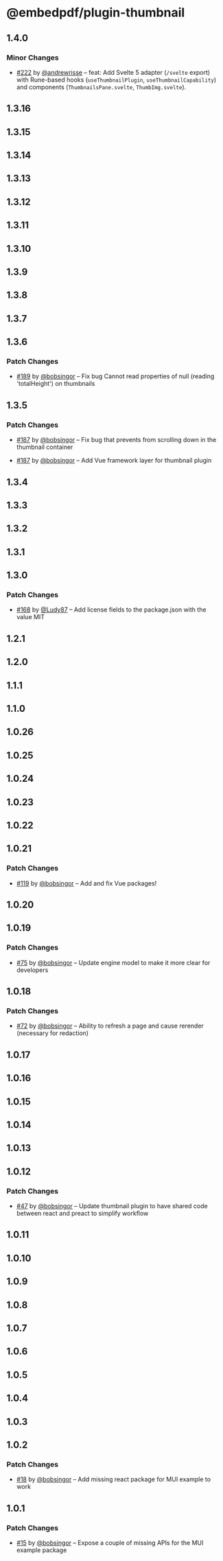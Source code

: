# @embedpdf/plugin-thumbnail

## 1.4.0

### Minor Changes

- [#222](https://github.com/embedpdf/embed-pdf-viewer/pull/222) by [@andrewrisse](https://github.com/andrewrisse) – feat: Add Svelte 5 adapter (`/svelte` export) with Rune-based hooks (`useThumbnailPlugin`, `useThumbnailCapability`) and components (`ThumbnailsPane.svelte`, `ThumbImg.svelte`).

## 1.3.16

## 1.3.15

## 1.3.14

## 1.3.13

## 1.3.12

## 1.3.11

## 1.3.10

## 1.3.9

## 1.3.8

## 1.3.7

## 1.3.6

### Patch Changes

- [#189](https://github.com/embedpdf/embed-pdf-viewer/pull/189) by [@bobsingor](https://github.com/bobsingor) – Fix bug Cannot read properties of null (reading 'totalHeight') on thumbnails

## 1.3.5

### Patch Changes

- [#187](https://github.com/embedpdf/embed-pdf-viewer/pull/187) by [@bobsingor](https://github.com/bobsingor) – Fix bug that prevents from scrolling down in the thumbnail container

- [#187](https://github.com/embedpdf/embed-pdf-viewer/pull/187) by [@bobsingor](https://github.com/bobsingor) – Add Vue framework layer for thumbnail plugin

## 1.3.4

## 1.3.3

## 1.3.2

## 1.3.1

## 1.3.0

### Patch Changes

- [#168](https://github.com/embedpdf/embed-pdf-viewer/pull/168) by [@Ludy87](https://github.com/Ludy87) – Add license fields to the package.json with the value MIT

## 1.2.1

## 1.2.0

## 1.1.1

## 1.1.0

## 1.0.26

## 1.0.25

## 1.0.24

## 1.0.23

## 1.0.22

## 1.0.21

### Patch Changes

- [#119](https://github.com/embedpdf/embed-pdf-viewer/pull/119) by [@bobsingor](https://github.com/bobsingor) – Add and fix Vue packages!

## 1.0.20

## 1.0.19

### Patch Changes

- [#75](https://github.com/embedpdf/embed-pdf-viewer/pull/75) by [@bobsingor](https://github.com/bobsingor) – Update engine model to make it more clear for developers

## 1.0.18

### Patch Changes

- [#72](https://github.com/embedpdf/embed-pdf-viewer/pull/72) by [@bobsingor](https://github.com/bobsingor) – Ability to refresh a page and cause rerender (necessary for redaction)

## 1.0.17

## 1.0.16

## 1.0.15

## 1.0.14

## 1.0.13

## 1.0.12

### Patch Changes

- [#47](https://github.com/embedpdf/embed-pdf-viewer/pull/47) by [@bobsingor](https://github.com/bobsingor) – Update thumbnail plugin to have shared code between react and preact to simplify workflow

## 1.0.11

## 1.0.10

## 1.0.9

## 1.0.8

## 1.0.7

## 1.0.6

## 1.0.5

## 1.0.4

## 1.0.3

## 1.0.2

### Patch Changes

- [#18](https://github.com/embedpdf/embed-pdf-viewer/pull/18) by [@bobsingor](https://github.com/bobsingor) – Add missing react package for MUI example to work

## 1.0.1

### Patch Changes

- [#15](https://github.com/embedpdf/embed-pdf-viewer/pull/15) by [@bobsingor](https://github.com/bobsingor) – Expose a couple of missing APIs for the MUI example package
